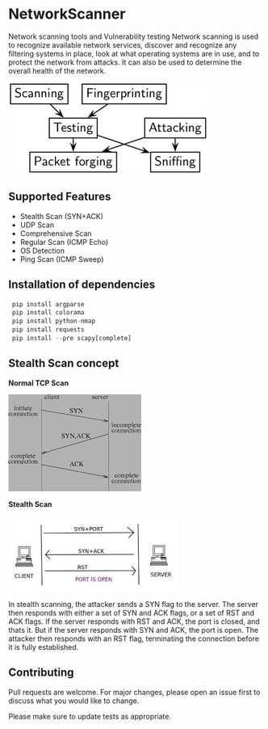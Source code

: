 # NetworkScanner
Network scanning tools and Vulnerability testing
Network scanning is used to recognize available network services, discover and recognize any filtering systems in place, look at what operating systems are in use, and to protect the network from attacks. It can also be used to determine the overall health of the network.

<img src=https://github.com/Frankenstein-byte/NetworkScanner/blob/master/Pictures/3.png>

## Supported Features
* Stealth Scan (SYN+ACK)
* UDP Scan
* Comprehensive Scan
* Regular Scan (ICMP Echo)
* OS Detection
* Ping Scan (ICMP Sweep)

## Installation of dependencies

```python
 pip install argparse
 pip install colorama
 pip install python-nmap
 pip install requests
 pip install --pre scapy[complete]
```
 
 ## Stealth Scan concept 
 
 **Normal TCP Scan**
 
 <img src=https://github.com/Frankenstein-byte/NetworkScanner/blob/master/Pictures/1.jpg>
 
 **Stealth Scan**
 
 <img src=https://github.com/Frankenstein-byte/NetworkScanner/blob/master/Pictures/2.jpg>
 
In stealth scanning, the attacker sends a SYN flag to the server. The server then responds with either a set of SYN and ACK flags, or a set of RST and ACK flags. If the server responds with RST and ACK, the port is closed, and thats it. But if the server responds with SYN and ACK, the port is open. The attacker then responds with an RST flag, terminating the connection before it is fully established.

## Contributing
Pull requests are welcome. For major changes, please open an issue first to discuss what you would like to change.

Please make sure to update tests as appropriate.
